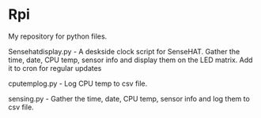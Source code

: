 # Rpi

My repository for python files.

Sensehatdisplay.py - A deskside clock script for SenseHAT. Gather the time, date, CPU temp, sensor info and display them on the LED matrix. Add it to cron for regular updates

cputemplog.py - Log CPU temp to csv file.

sensing.py - Gather the time, date, CPU temp, sensor info and log them to csv file.
